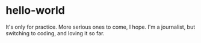 # hello-world
It's only for practice. More serious ones to come, I hope. 
I'm a journalist, but switching to coding, and loving it so far.
